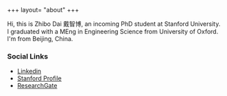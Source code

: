 +++
layout= "about"
+++

Hi, this is Zhibo Dai 戴智博, an incoming PhD student at Stanford University. I graduated with a MEng in Engineering Science from University of Oxford. I'm from Beijing, China. 

### Social Links


- [Linkedin](https://www.linkedin.com/in/zhibo-d-8070b3165/)
- [Stanford Profile](https://profiles.stanford.edu/zhibo-dai) 
- [ResearchGate](https://www.researchgate.net/profile/Zhibo-Dai-4)
